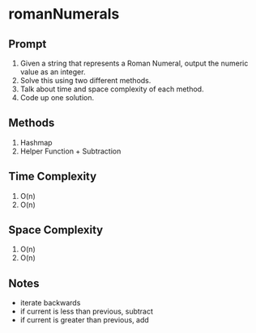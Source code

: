 # romanNumerals

## Prompt

1. Given a string that represents a Roman Numeral, output the numeric value as an integer. 
2. Solve this using two different methods.
3. Talk about time and space complexity of each method.
4. Code up one solution.

## Methods

1. Hashmap
2. Helper Function + Subtraction

## Time Complexity
1. O(n)
2. O(n)

## Space Complexity
1. O(n)
2. O(n)

## Notes

* iterate backwards
* if current is less than previous, subtract
* if current is greater than previous, add
